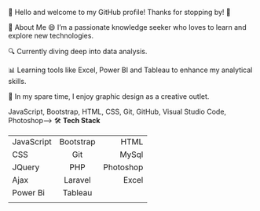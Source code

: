 👋 Hello and welcome to my GitHub profile!
Thanks for stopping by! 🤩

<!-- **himanisr/himanisr** is a ✨ _special_ ✨ repository because its `README.md` (this file) appears on your GitHub profile. -->
💬 About Me
😄 I’m a passionate knowledge seeker who loves to learn and explore new technologies.

🔍 Currently diving deep into data analysis.

📊 Learning tools like Excel, Power BI and Tableau to enhance my analytical skills.

🎨 In my spare time, I enjoy graphic design as a creative outlet.

<!-- 👯 I’m looking to collaborate on ... 🤔 I’m looking for help with ... 📫 How to reach me: ... ⚡ Fun fact: ... -->



JavaScript, Bootstrap,
HTML,  CSS,  Git,  GitHub,
Visual Studio Code, Photoshop-->
🛠  **Tech Stack**

|  |  |  |
| :--- | :---: | ---: |
| JavaScript | Bootstrap | HTML |
| CSS | Git |  MySql |
| JQuery | PHP | Photoshop|
| Ajax |Laravel  | Excel |
| Power Bi | Tableau |
|  |   |  |

